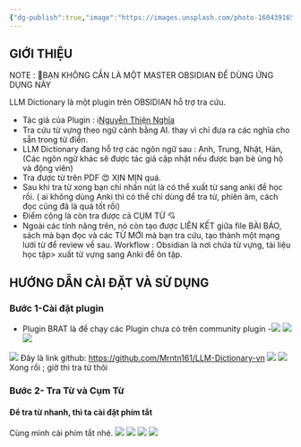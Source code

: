 ```yaml
---
{"dg-publish":true,"image":"https://images.unsplash.com/photo-1604391659919-0cb8c6bb0966?crop=entropy&cs=tinysrgb&fit=max&fm=jpg&ixid=M3wzNjAwOTd8MHwxfHNlYXJjaHwyMXx8Zmxvd2VyfGVufDB8MHx8fDE3MjA3NjU2NzR8MA&ixlib=rb-4.0.3&q=80&w=1080","permalink":"/noi-dung-khoa-hoc/hoc-tieng-anh-voi-obsidian/phan-1-tra-tu-cum-tu-truc-tiep-trong-obsidian/","dgPassFrontmatter":true,"noteIcon":"2","created":"2024-07-12T12:00:41.627+07:00","updated":"2024-07-12T14:18:56.339+07:00"}
---
```




##  GIỚI THIỆU 

NOTE : 🚦BẠN KHÔNG CẦN LÀ MỘT MASTER OBSIDIAN ĐỂ DÙNG ỨNG DỤNG NÀY 

LLM Dictionary là một plugin trên OBSIDIAN hỗ trợ tra cứu. 

- Tác giả của Plugin : ℹ️[Nguyễn Thiện Nghĩa ](https://www.facebook.com/profile.php?id=100093832307685)
- Tra cứu từ vựng theo ngữ cảnh bằng AI. thay vì chỉ đưa ra các nghĩa cho sẵn trong từ điển. 
- LLM Dictionary đang hỗ trợ các ngôn ngữ sau : Anh, Trung, Nhật, Hàn, (Các ngôn ngữ khác sẽ được tác giả cập nhật nếu được bạn bè ủng hộ và động viên)
- Tra được từ trên PDF 😍 XỊN MỊN quá.
- Sau khi tra từ xong bạn chỉ nhấn nút là có thể xuất từ sang anki để học rồi. ( ai không dùng Anki thì có thể chỉ dùng để tra từ, phiên âm, cách đọc cũng đã là quá tốt rồi)
- Điểm cộng là còn tra được cả CỤM TỪ 💘 
- Ngoài các tính năng trên, nó còn tạo được LIÊN KẾT giữa file BÀI BÁO, sách mà bạn đọc và các TỪ MỚI  mà bạn tra cứu, tạo thành một mạng lưới từ để review về sau.
Workflow : Obsidian là nơi chứa từ vựng, tài liệu học tập> xuất từ vựng sang Anki để ôn tập.
 
 ## HƯỚNG DẪN CÀI ĐẶT VÀ SỬ DỤNG
### Bước 1-Cài đặt plugin
- Plugin BRAT là để chạy các Plugin chưa có trên community plugin
-![](https://i.imgur.com/oeYFmUV.png)
![](https://i.imgur.com/PJN3ubt.png)
![](https://i.imgur.com/XueW28l.png)

![](https://i.imgur.com/w0FqydN.png)
Đây là link github:  https://github.com/Mrntn161/LLM-Dictionary-vn
![](https://i.imgur.com/Op9x0yR.png)
![](https://i.imgur.com/WDhWcqe.png)
Xong rồi ; giờ thì tra từ thôi
### Bước 2- Tra Từ và Cụm Từ
#### Để tra từ nhanh, thì ta cài đặt phím tắt
Cùng mình cài phím tắt nhé.
![](https://i.imgur.com/fgx0RP7.png)
![](https://i.imgur.com/7FiQw6G.png)
![](https://i.imgur.com/HmKpkGb.png)
![](https://i.imgur.com/T1ihxcq.png)
